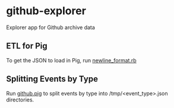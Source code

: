 github-explorer
===============

Explorer app for Github archive data

ETL for Pig
-----------
To get the JSON to load in Pig, run [newline_format.rb](https://github.com/rjurney/github-explorer/blob/master/newline_format.rb)

Splitting Events by Type
------------------------
Run [github.pig](https://github.com/rjurney/github-explorer/blob/master/github.pig) to split events by type into /tmp/<event_type>.json directories.
